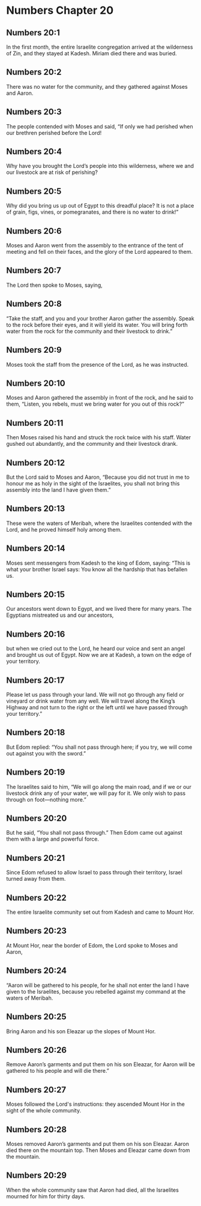 # Numbers Chapter 20

## Numbers 20:1

In the first month, the entire Israelite congregation arrived at the wilderness of Zin, and they stayed at Kadesh. Miriam died there and was buried.

## Numbers 20:2

There was no water for the community, and they gathered against Moses and Aaron.

## Numbers 20:3

The people contended with Moses and said, “If only we had perished when our brethren perished before the Lord!

## Numbers 20:4

Why have you brought the Lord’s people into this wilderness, where we and our livestock are at risk of perishing?

## Numbers 20:5

Why did you bring us up out of Egypt to this dreadful place? It is not a place of grain, figs, vines, or pomegranates, and there is no water to drink!”

## Numbers 20:6

Moses and Aaron went from the assembly to the entrance of the tent of meeting and fell on their faces, and the glory of the Lord appeared to them.

## Numbers 20:7

The Lord then spoke to Moses, saying,

## Numbers 20:8

“Take the staff, and you and your brother Aaron gather the assembly. Speak to the rock before their eyes, and it will yield its water. You will bring forth water from the rock for the community and their livestock to drink.”

## Numbers 20:9

Moses took the staff from the presence of the Lord, as he was instructed.

## Numbers 20:10

Moses and Aaron gathered the assembly in front of the rock, and he said to them, “Listen, you rebels, must we bring water for you out of this rock?”

## Numbers 20:11

Then Moses raised his hand and struck the rock twice with his staff. Water gushed out abundantly, and the community and their livestock drank.

## Numbers 20:12

But the Lord said to Moses and Aaron, “Because you did not trust in me to honour me as holy in the sight of the Israelites, you shall not bring this assembly into the land I have given them.”

## Numbers 20:13

These were the waters of Meribah, where the Israelites contended with the Lord, and he proved himself holy among them.

## Numbers 20:14

Moses sent messengers from Kadesh to the king of Edom, saying: “This is what your brother Israel says: You know all the hardship that has befallen us.

## Numbers 20:15

Our ancestors went down to Egypt, and we lived there for many years. The Egyptians mistreated us and our ancestors,

## Numbers 20:16

but when we cried out to the Lord, he heard our voice and sent an angel and brought us out of Egypt. Now we are at Kadesh, a town on the edge of your territory.

## Numbers 20:17

Please let us pass through your land. We will not go through any field or vineyard or drink water from any well. We will travel along the King’s Highway and not turn to the right or the left until we have passed through your territory.”

## Numbers 20:18

But Edom replied: “You shall not pass through here; if you try, we will come out against you with the sword.”

## Numbers 20:19

The Israelites said to him, “We will go along the main road, and if we or our livestock drink any of your water, we will pay for it. We only wish to pass through on foot—nothing more.”

## Numbers 20:20

But he said, “You shall not pass through.” Then Edom came out against them with a large and powerful force.

## Numbers 20:21

Since Edom refused to allow Israel to pass through their territory, Israel turned away from them.

## Numbers 20:22

The entire Israelite community set out from Kadesh and came to Mount Hor.

## Numbers 20:23

At Mount Hor, near the border of Edom, the Lord spoke to Moses and Aaron,

## Numbers 20:24

“Aaron will be gathered to his people, for he shall not enter the land I have given to the Israelites, because you rebelled against my command at the waters of Meribah.

## Numbers 20:25

Bring Aaron and his son Eleazar up the slopes of Mount Hor.

## Numbers 20:26

Remove Aaron’s garments and put them on his son Eleazar, for Aaron will be gathered to his people and will die there.”

## Numbers 20:27

Moses followed the Lord's instructions: they ascended Mount Hor in the sight of the whole community.

## Numbers 20:28

Moses removed Aaron’s garments and put them on his son Eleazar. Aaron died there on the mountain top. Then Moses and Eleazar came down from the mountain.

## Numbers 20:29

When the whole community saw that Aaron had died, all the Israelites mourned for him for thirty days.
